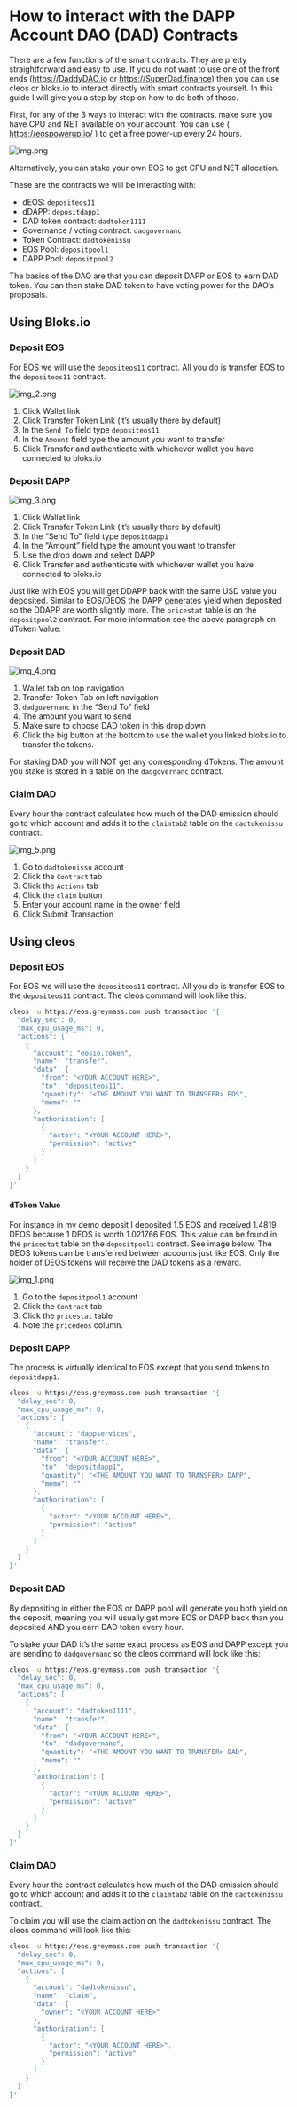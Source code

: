 # How to interact with the DAPP Account DAO (DAD) Contracts

There are a few functions of the smart contracts. They are pretty straightforward and easy to use. If you do not want to use one of the front ends (https://DaddyDAO.io or https://SuperDad.finance) then you can use cleos or bloks.io to interact directly with smart contracts yourself. In this guide I will give you a step by step on how to do both of those.

First, for any of the 3 ways to interact with the contracts, make sure you have CPU and NET available on your account. You can use ( https://eospowerup.io/ ) to get a free power-up every 24 hours. 

![img.png](img.png)

Alternatively, you can stake your own EOS to get CPU and NET allocation.

These are the contracts we will be interacting with:

- dEOS: `depositeos11`
- dDAPP: `depositdapp1`
- DAD token contract: `dadtoken1111`
- Governance / voting contract: `dadgovernanc`
- Token Contract: `dadtokenissu`
- EOS Pool: `depositpool1`
- DAPP Pool: `depositpool2`

The basics of the DAO are that you can deposit DAPP or EOS to earn DAD token. You can then stake DAD token to have voting power for the DAO’s proposals. 

## Using Bloks.io

### Deposit EOS
For EOS we will use the `depositeos11` contract. All you do is transfer EOS to the `depositeos11` contract.

![img_2.png](img_2.png)
1. Click Wallet link
1. Click Transfer Token Link (it’s usually there by default)
1. In the `Send To` field type `depositeos11`
1. In the `Amount` field type the amount you want to transfer
1. Click Transfer and authenticate with whichever wallet you have connected to bloks.io

### Deposit DAPP
![img_3.png](img_3.png)
1. Click Wallet link
1. Click Transfer Token Link (it’s usually there by default)
1. In the “Send To” field type `depositdapp1`
1. In the “Amount” field type the amount you want to transfer
1. Use the drop down and select DAPP
1. Click Transfer and authenticate with whichever wallet you have connected to bloks.io

Just like with EOS you will get DDAPP back with the same USD value you deposited. Similar to EOS/DEOS the DAPP generates yield when deposited so the DDAPP are worth slightly more. The `pricestat` table is on the `depositpool2` contract. For more information see the above paragraph on dToken Value.

### Deposit DAD
![img_4.png](img_4.png)
1. Wallet tab on top navigation
1. Transfer Token Tab on left navigation
1. `dadgovernanc` in the “Send To” field
1. The amount you want to send
1. Make sure to choose DAD token in this drop down
1. Click the big button at the bottom to use the wallet you linked bloks.io to transfer the tokens.

For staking DAD you will NOT get any corresponding dTokens. The amount you stake is stored in a table on the `dadgovernanc` contract.

### Claim DAD
Every hour the contract calculates how much of the DAD emission should go to which account and adds it to the `claimtab2` table on the `dadtokenissu` contract.

![img_5.png](img_5.png)
1. Go to `dadtokenissu` account
1. Click the `Contract` tab
1. Click the `Actions` tab
1. Click the `claim` button
1. Enter your account name in the owner field
1. Click Submit Transaction


## Using cleos

### Deposit EOS
For EOS we will use the `depositeos11` contract. All you do is transfer EOS to the `depositeos11` contract. The cleos command will look like this:

```bash
cleos -u https://eos.greymass.com push transaction '{
  "delay_sec": 0,
  "max_cpu_usage_ms": 0,
  "actions": [
    {
      "account": "eosio.token",
      "name": "transfer",
      "data": {
        "from": "<YOUR ACCOUNT HERE>",
        "to": "depositeos11",
        "quantity": "<THE AMOUNT YOU WANT TO TRANSFER> EOS",
        "memo": ""
      },
      "authorization": [
        {
          "actor": "<YOUR ACCOUNT HERE>",
          "permission": "active"
        }
      ]
    }
  ]
}'
```

#### dToken Value
For instance in my demo deposit I deposited 1.5 EOS and received 1.4819 DEOS because 1 DEOS is worth 1.021766 EOS. This value can be found in the `pricestat` table on the `depositpool1` contract. See image below.  The DEOS tokens can be transferred between accounts just like EOS. Only the holder of DEOS tokens will receive the DAD tokens as a reward. 

![img_1.png](img_1.png)
1. Go to the `depositpool1` account
1. Click the `Contract` tab
1. Click the `pricestat` table
1. Note the `pricedeos` column.


### Deposit DAPP

The process is virtually identical to EOS except that you send tokens to `depositdapp1`.

```bash
cleos -u https://eos.greymass.com push transaction '{
  "delay_sec": 0,
  "max_cpu_usage_ms": 0,
  "actions": [
    {
      "account": "dappservices",
      "name": "transfer",
      "data": {
        "from": "<YOUR ACCOUNT HERE>",
        "to": "depositdapp1",
        "quantity": "<THE AMOUNT YOU WANT TO TRANSFER> DAPP",
        "memo": ""
      },
      "authorization": [
        {
          "actor": "<YOUR ACCOUNT HERE>",
          "permission": "active"
        }
      ]
    }
  ]
}'
```

### Deposit DAD
By depositing in either the EOS or DAPP pool will generate you both yield on the deposit, meaning you will usually get more EOS or DAPP back than you deposited AND you earn DAD token every hour.

To stake your DAD it’s the same exact process as EOS and DAPP except you are sending to `dadgovernanc` so the cleos command will look like this:

```bash
cleos -u https://eos.greymass.com push transaction '{
  "delay_sec": 0,
  "max_cpu_usage_ms": 0,
  "actions": [
    {
      "account": "dadtoken1111",
      "name": "transfer",
      "data": {
        "from": "<YOUR ACCOUNT HERE>",
        "to": "dadgovernanc",
        "quantity": "<THE AMOUNT YOU WANT TO TRANSFER> DAD",
        "memo": ""
      },
      "authorization": [
        {
          "actor": "<YOUR ACCOUNT HERE>",
          "permission": "active"
        }
      ]
    }
  ]
}'
```

### Claim DAD
Every hour the contract calculates how much of the DAD emission should go to which account and adds it to the `claimtab2` table on the `dadtokenissu` contract.

To claim you will use the claim action on the `dadtokenissu` contract.  The cleos command will look like this:

```bash
cleos -u https://eos.greymass.com push transaction '{
  "delay_sec": 0,
  "max_cpu_usage_ms": 0,
  "actions": [
    {
      "account": "dadtokenissu",
      "name": "claim",
      "data": {
        "owner": "<YOUR ACCOUNT HERE>"
      },
      "authorization": [
        {
          "actor": "<YOUR ACCOUNT HERE>",
          "permission": "active"
        }
      ]
    }
  ]
}'
```

